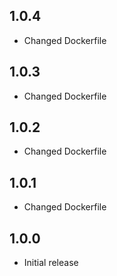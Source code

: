 
## 1.0.4
- Changed Dockerfile

## 1.0.3
- Changed Dockerfile

## 1.0.2
- Changed Dockerfile

## 1.0.1
- Changed Dockerfile

## 1.0.0
- Initial release
